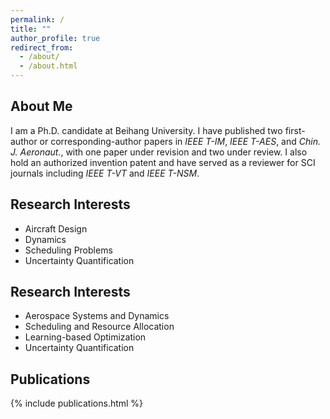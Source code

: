 ```yaml
---
permalink: /
title: ""
author_profile: true
redirect_from: 
  - /about/
  - /about.html
---
```


## About Me

I am a Ph.D. candidate at Beihang University. I have published two first-author or corresponding-author papers in *IEEE T-IM*, *IEEE T-AES*, and *Chin. J. Aeronaut.*, with one paper under revision and two under review. I also hold an authorized invention patent and have served as a reviewer for SCI journals including *IEEE T-VT* and *IEEE T-NSM*.

## Research Interests

- Aircraft Design  
- Dynamics  
- Scheduling Problems  
- Uncertainty Quantification  

## Research Interests

- Aerospace Systems and Dynamics
- Scheduling and Resource Allocation
- Learning-based Optimization
- Uncertainty Quantification

## Publications

{% include publications.html %}

